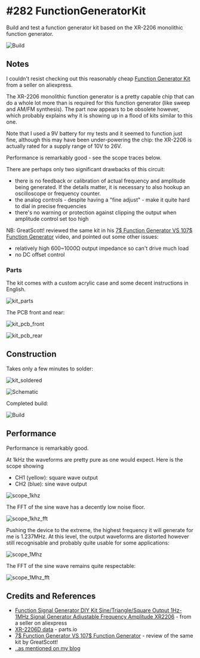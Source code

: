 # #282 FunctionGeneratorKit

Build and test a function generator kit based on the XR-2206 monolithic function generator.

![Build](./assets/FunctionGeneratorKit_build.jpg?raw=true)

## Notes

I couldn't resist checking out this reasonably cheap [Function Generator Kit](https://www.aliexpress.com/item/Function-Signal-Generator-DIY-Kit-Sine-Triangle-Square-Output-1Hz-1MHz-Signal-Generator-Adjustable-Frequency-Amplitude/32733774803.html) from a seller on aliexpress.

The XR-2206 monolithic function generator is a pretty capable chip that can do a whole lot more than is required for this function generator (like sweep and AM/FM synthesis). The part now appears to be obsolete however, which probably explains why it is showing up
in a flood of kits similar to this one.

Note that I used a 9V battery for my tests and it seemed to function just fine, although this may have been under-powering the chip:
the XR-2206 is actually rated for a supply range of 10V to 26V.

Performance is remarkably good - see the scope traces below.

There are perhaps only two significant drawbacks of this circuit:

* there is no feedback or calibration of actual frequency and amplitude being generated. If the details matter, it is necessary to also hookup an oscilloscope or frequency counter.
* the analog controls - despite having a "fine adjust" - make it quite hard to dial in precise frequencies
* there's no warning or protection against clipping the output when amplitude control set too high

NB: GreatScott! reviewed the same kit in his [7$ Function Generator VS 107$ Function Generator](https://www.youtube.com/watch?v=GopZJKdCqrA) video, and pointed out some other issues:

* relatively high 600~1000Ω output impedance so can't drive much load
* no DC offset control

### Parts

The kit comes with a custom acrylic case and some decent instructions in English.

![kit_parts](./assets/kit_parts.jpg?raw=true)

The PCB front and rear:

![kit_pcb_front](./assets/kit_pcb_front.jpg?raw=true)

![kit_pcb_rear](./assets/kit_pcb_rear.jpg?raw=true)

## Construction

Takes only a few minutes to solder:

![kit_soldered](./assets/kit_soldered.jpg?raw=true)

![Schematic](./assets/FunctionGeneratorKit_schematic.jpg?raw=true)

Completed build:

![Build](./assets/FunctionGeneratorKit_build.jpg?raw=true)

## Performance

Performance is remarkably good.

At 1kHz the waveforms are pretty pure as one would expect. Here is the scope showing

* CH1 (yellow): square wave output
* CH2 (blue): sine wave output

![scope_1khz](./assets/scope_1khz.gif?raw=true)

The FFT of the sine wave has a decently low noise floor.

![scope_1khz_fft](./assets/scope_1khz_fft.gif?raw=true)


Pushing the device to the extreme, the highest frequency it will generate for me is 1.237MHz.
At this level, the output waveforms are distorted however still recognisable and probably quite usable for some applications:

![scope_1Mhz](./assets/scope_1Mhz.gif?raw=true)

The FFT of the sine wave remains quite respectable:

![scope_1Mhz_fft](./assets/scope_1Mhz_fft.gif?raw=true)


## Credits and References
* [Function Signal Generator DIY Kit Sine/Triangle/Square Output 1Hz-1MHz Signal Generator Adjustable Frequency Amplitude XR2206](https://www.aliexpress.com/item/Function-Signal-Generator-DIY-Kit-Sine-Triangle-Square-Output-1Hz-1MHz-Signal-Generator-Adjustable-Frequency-Amplitude/32733774803.html) - from a seller on aliexpress
* [XR-2206D data](http://parts.io/detail/8975104/XR-2206D) - parts.io
* [7$ Function Generator VS 107$ Function Generator](https://www.youtube.com/watch?v=GopZJKdCqrA) - review of the same kit by GreatScott!
* [..as mentioned on my blog](https://blog.tardate.com/2017/04/leap282-function-generator-kit.html)
